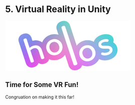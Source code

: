 # 5. Virtual Reality in Unity
<img src="Docs/Holos%20Logo.png" alt="Holos Logo" width="400"/>

<br/> 

## Time for Some VR Fun!
Congruation on making it this far! 